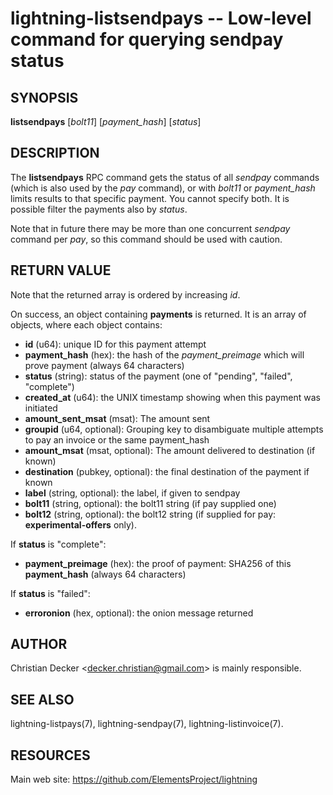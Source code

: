 lightning-listsendpays -- Low-level command for querying sendpay status
=======================================================================

SYNOPSIS
--------

**listsendpays** [*bolt11*] [*payment\_hash*] [*status*]

DESCRIPTION
-----------

The **listsendpays** RPC command gets the status of all *sendpay*
commands (which is also used by the *pay* command), or with *bolt11* or
*payment\_hash* limits results to that specific payment. You cannot
specify both. It is possible filter the payments also by *status*.

Note that in future there may be more than one concurrent *sendpay*
command per *pay*, so this command should be used with caution.

RETURN VALUE
------------

Note that the returned array is ordered by increasing *id*.

[comment]: # (GENERATE-FROM-SCHEMA-START)
On success, an object containing **payments** is returned.  It is an array of objects, where each object contains:
- **id** (u64): unique ID for this payment attempt
- **payment_hash** (hex): the hash of the *payment_preimage* which will prove payment (always 64 characters)
- **status** (string): status of the payment (one of "pending", "failed", "complete")
- **created_at** (u64): the UNIX timestamp showing when this payment was initiated
- **amount_sent_msat** (msat): The amount sent
- **groupid** (u64, optional): Grouping key to disambiguate multiple attempts to pay an invoice or the same payment_hash
- **amount_msat** (msat, optional): The amount delivered to destination (if known)
- **destination** (pubkey, optional): the final destination of the payment if known
- **label** (string, optional): the label, if given to sendpay
- **bolt11** (string, optional): the bolt11 string (if pay supplied one)
- **bolt12** (string, optional): the bolt12 string (if supplied for pay: **experimental-offers** only).

If **status** is "complete":
  - **payment_preimage** (hex): the proof of payment: SHA256 of this **payment_hash** (always 64 characters)

If **status** is "failed":
  - **erroronion** (hex, optional): the onion message returned

[comment]: # (GENERATE-FROM-SCHEMA-END)

AUTHOR
------

Christian Decker <<decker.christian@gmail.com>> is mainly
responsible.

SEE ALSO
--------

lightning-listpays(7), lightning-sendpay(7), lightning-listinvoice(7).

RESOURCES
---------

Main web site: <https://github.com/ElementsProject/lightning>

[comment]: # ( SHA256STAMP:1dfcb495e0004b9dadffd7f69b58275bf9168c9f4007675b390ebbaea07ffde6)
